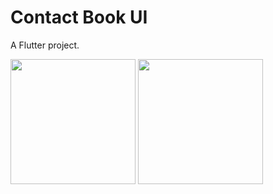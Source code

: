 # Contact Book UI

A Flutter project.

<img src="https://user-images.githubusercontent.com/80044583/193538543-15ca6bf7-c946-47a0-94ff-132a84c46c01.jpg" width="200">  <img src="https://user-images.githubusercontent.com/80044583/193538533-555ea11a-de28-4cc9-b597-782deb321255.jpg" width="200">

